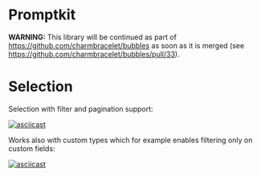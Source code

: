# Promptkit

**WARNING:** This library will be continued as part of https://github.com/charmbracelet/bubbles as soon as it is merged (see https://github.com/charmbracelet/bubbles/pull/33).

# Selection

Selection with filter and pagination support:

[![asciicast](https://asciinema.org/a/4ZK5HZ2uJm8NtC0rs8rnqxUwS.svg)](https://asciinema.org/a/4ZK5HZ2uJm8NtC0rs8rnqxUwS)

Works also with custom types which for example enables filtering only on custom fields:

[![asciicast](https://asciinema.org/a/HZ7BOXUgOsFx7u5p1eId9I33b.svg)](https://asciinema.org/a/HZ7BOXUgOsFx7u5p1eId9I33b)